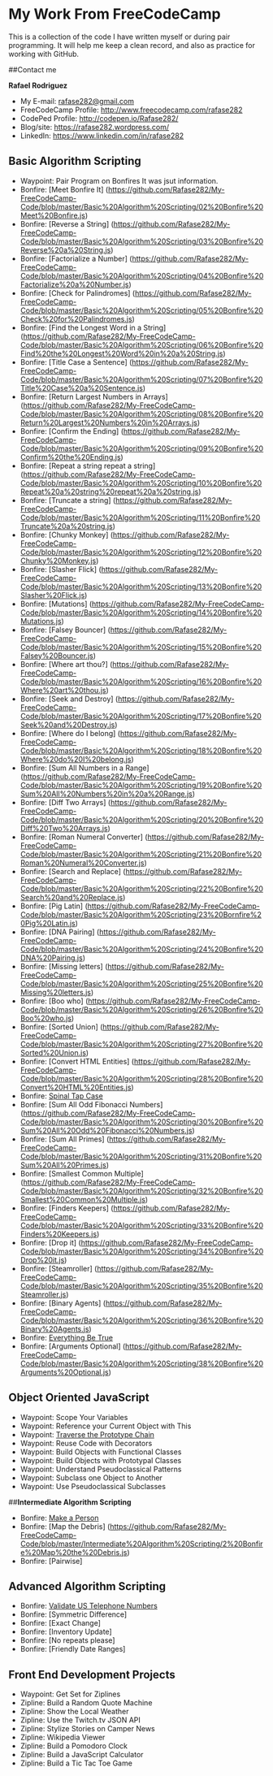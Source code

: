 # My Work From FreeCodeCamp

This is a collection of the code I have written myself or during pair programming. 
It will help me keep a clean record, and also as practice for working with GitHub.

##Contact me

**Rafael Rodriguez**

* My E-mail: rafase282@gmail.com
* FreeCodeCamp Profile: http://www.freecodecamp.com/rafase282
* CodePed Profile: http://codepen.io/Rafase282/
* Blog/site: https://rafase282.wordpress.com/
* LinkedIn: https://www.linkedin.com/in/rafase282

## <strong>Basic Algorithm Scripting </strong>

* Waypoint: Pair Program on Bonfires It was jsut information.
* Bonfire: [Meet Bonfire It] (https://github.com/Rafase282/My-FreeCodeCamp-Code/blob/master/Basic%20Algorithm%20Scripting/02%20Bonfire%20Meet%20Bonfire.js)
* Bonfire: [Reverse a String] (https://github.com/Rafase282/My-FreeCodeCamp-Code/blob/master/Basic%20Algorithm%20Scripting/03%20Bonfire%20Reverse%20a%20String.js)
* Bonfire: [Factorialize a Number] (https://github.com/Rafase282/My-FreeCodeCamp-Code/blob/master/Basic%20Algorithm%20Scripting/04%20Bonfire%20Factorialize%20a%20Number.js)
* Bonfire: [Check for Palindromes] (https://github.com/Rafase282/My-FreeCodeCamp-Code/blob/master/Basic%20Algorithm%20Scripting/05%20Bonfire%20Check%20for%20Palindromes.js)
* Bonfire: [Find the Longest Word in a String] (https://github.com/Rafase282/My-FreeCodeCamp-Code/blob/master/Basic%20Algorithm%20Scripting/06%20Bonfire%20Find%20the%20Longest%20Word%20in%20a%20String.js)
* Bonfire: [Title Case a Sentence] (https://github.com/Rafase282/My-FreeCodeCamp-Code/blob/master/Basic%20Algorithm%20Scripting/07%20Bonfire%20Title%20Case%20a%20Sentence.js)
* Bonfire: [Return Largest Numbers in Arrays] (https://github.com/Rafase282/My-FreeCodeCamp-Code/blob/master/Basic%20Algorithm%20Scripting/08%20Bonfire%20Return%20Largest%20Numbers%20in%20Arrays.js)
* Bonfire: [Confirm the Ending] (https://github.com/Rafase282/My-FreeCodeCamp-Code/blob/master/Basic%20Algorithm%20Scripting/09%20Bonfire%20Confirm%20the%20Ending.js)
* Bonfire: [Repeat a string repeat a string] (https://github.com/Rafase282/My-FreeCodeCamp-Code/blob/master/Basic%20Algorithm%20Scripting/10%20Bonfire%20Repeat%20a%20string%20repeat%20a%20string.js)
* Bonfire: [Truncate a string] (https://github.com/Rafase282/My-FreeCodeCamp-Code/blob/master/Basic%20Algorithm%20Scripting/11%20Bonfire%20Truncate%20a%20string.js)
* Bonfire: [Chunky Monkey] (https://github.com/Rafase282/My-FreeCodeCamp-Code/blob/master/Basic%20Algorithm%20Scripting/12%20Bonfire%20Chunky%20Monkey.js)
* Bonfire: [Slasher Flick] (https://github.com/Rafase282/My-FreeCodeCamp-Code/blob/master/Basic%20Algorithm%20Scripting/13%20Bonfire%20Slasher%20Flick.js)
* Bonfire: [Mutations] (https://github.com/Rafase282/My-FreeCodeCamp-Code/blob/master/Basic%20Algorithm%20Scripting/14%20Bonfire%20Mutations.js)
* Bonfire: [Falsey Bouncer] (https://github.com/Rafase282/My-FreeCodeCamp-Code/blob/master/Basic%20Algorithm%20Scripting/15%20Bonfire%20Falsey%20Bouncer.js)
* Bonfire: [Where art thou?] (https://github.com/Rafase282/My-FreeCodeCamp-Code/blob/master/Basic%20Algorithm%20Scripting/16%20Bonfire%20Where%20art%20thou.js)
* Bonfire: [Seek and Destroy] (https://github.com/Rafase282/My-FreeCodeCamp-Code/blob/master/Basic%20Algorithm%20Scripting/17%20Bonfire%20Seek%20and%20Destroy.js)
* Bonfire: [Where do I belong] (https://github.com/Rafase282/My-FreeCodeCamp-Code/blob/master/Basic%20Algorithm%20Scripting/18%20Bonfire%20Where%20do%20I%20belong.js)
* Bonfire: [Sum All Numbers in a Range] (https://github.com/Rafase282/My-FreeCodeCamp-Code/blob/master/Basic%20Algorithm%20Scripting/19%20Bonfire%20Sum%20All%20Numbers%20in%20a%20Range.js)
* Bonfire: [Diff Two Arrays] (https://github.com/Rafase282/My-FreeCodeCamp-Code/blob/master/Basic%20Algorithm%20Scripting/20%20Bonfire%20Diff%20Two%20Arrays.js)
* Bonfire: [Roman Numeral Converter] (https://github.com/Rafase282/My-FreeCodeCamp-Code/blob/master/Basic%20Algorithm%20Scripting/21%20Bonfire%20Roman%20Numeral%20Converter.js)
* Bonfire: [Search and Replace] (https://github.com/Rafase282/My-FreeCodeCamp-Code/blob/master/Basic%20Algorithm%20Scripting/22%20Bonfire%20Search%20and%20Replace.js)
* Bonfire: [Pig Latin] (https://github.com/Rafase282/My-FreeCodeCamp-Code/blob/master/Basic%20Algorithm%20Scripting/23%20Bornfire%20Pig%20Latin.js)
* Bonfire: [DNA Pairing] (https://github.com/Rafase282/My-FreeCodeCamp-Code/blob/master/Basic%20Algorithm%20Scripting/24%20Bonfire%20DNA%20Pairing.js)
* Bonfire: [Missing letters] (https://github.com/Rafase282/My-FreeCodeCamp-Code/blob/master/Basic%20Algorithm%20Scripting/25%20Bonfire%20Missing%20letters.js)
* Bonfire: [Boo who] (https://github.com/Rafase282/My-FreeCodeCamp-Code/blob/master/Basic%20Algorithm%20Scripting/26%20Bonfire%20Boo%20who.js)
* Bonfire: [Sorted Union] (https://github.com/Rafase282/My-FreeCodeCamp-Code/blob/master/Basic%20Algorithm%20Scripting/27%20Bonfire%20Sorted%20Union.js)
* Bonfire: [Convert HTML Entities] (https://github.com/Rafase282/My-FreeCodeCamp-Code/blob/master/Basic%20Algorithm%20Scripting/28%20Bonfire%20Convert%20HTML%20Entities.js)
* Bonfire: [Spinal Tap Case](https://github.com/Rafase282/My-FreeCodeCamp-Code/blob/master/Basic%20Algorithm%20Scripting/29%20Bonfire%20Spinal%20Tap%20Case.js)
* Bonfire: [Sum All Odd Fibonacci Numbers] (https://github.com/Rafase282/My-FreeCodeCamp-Code/blob/master/Basic%20Algorithm%20Scripting/30%20Bonfire%20Sum%20All%20Odd%20Fibonacci%20Numbers.js)
* Bonfire: [Sum All Primes] (https://github.com/Rafase282/My-FreeCodeCamp-Code/blob/master/Basic%20Algorithm%20Scripting/31%20Bonfire%20Sum%20All%20Primes.js)
* Bonfire: [Smallest Common Multiple] (https://github.com/Rafase282/My-FreeCodeCamp-Code/blob/master/Basic%20Algorithm%20Scripting/32%20Bonfire%20Smallest%20Common%20Multiple.js)
* Bonfire: [Finders Keepers] (https://github.com/Rafase282/My-FreeCodeCamp-Code/blob/master/Basic%20Algorithm%20Scripting/33%20Bonfire%20Finders%20Keepers.js)
* Bonfire: [Drop it] (https://github.com/Rafase282/My-FreeCodeCamp-Code/blob/master/Basic%20Algorithm%20Scripting/34%20Bonfire%20Drop%20it.js)
* Bonfire: [Steamroller] (https://github.com/Rafase282/My-FreeCodeCamp-Code/blob/master/Basic%20Algorithm%20Scripting/35%20Bonfire%20Steamroller.js)
* Bonfire: [Binary Agents] (https://github.com/Rafase282/My-FreeCodeCamp-Code/blob/master/Basic%20Algorithm%20Scripting/36%20Bonfire%20Binary%20Agents.js)
* Bonfire: [Everything Be True](https://github.com/Rafase282/My-FreeCodeCamp-Code/blob/master/Basic%20Algorithm%20Scripting/37%20Bonfire%20Everything%20Be%20True.js)
* Bonfire: [Arguments Optional] (https://github.com/Rafase282/My-FreeCodeCamp-Code/blob/master/Basic%20Algorithm%20Scripting/38%20Bonfire%20Arguments%20Optional.js)

## <strong>Object Oriented JavaScript</strong>

* Waypoint: Scope Your Variables
* Waypoint: Reference your Current Object with This
* Waypoint: [Traverse the Prototype Chain](https://github.com/Rafase282/My-FreeCodeCamp-Code/wiki/Waypoint:-Traverse-the-Prototype-Chain)
* Waypoint: Reuse Code with Decorators
* Waypoint: Build Objects with Functional Classes
* Waypoint: Build Objects with Prototypal Classes
* Waypoint: Understand Pseudoclassical Patterns
* Waypoint: Subclass one Object to Another
* Waypoint: Use Pseudoclassical Subclasses

##<strong>Intermediate Algorithm Scripting</strong>

* Bonfire: [Make a Person](https://github.com/Rafase282/My-FreeCodeCamp-Code/blob/master/Intermediate%20Algorithm%20Scripting/1%20Bonfire%20Make%20a%20Person.js)
* Bonfire: [Map the Debris] (https://github.com/Rafase282/My-FreeCodeCamp-Code/blob/master/Intermediate%20Algorithm%20Scripting/2%20Bonfire%20Map%20the%20Debris.js)
* Bonfire: [Pairwise]

## <strong>Advanced Algorithm Scripting</strong>

* Bonfire: [Validate US Telephone Numbers](https://github.com/Rafase282/My-FreeCodeCamp-Code/blob/master/Advanced%20Algorithm%20Scripting/1%20Bonfire%20Validate%20US%20Telephone%20Numbers.js)
* Bonfire: [Symmetric Difference]
* Bonfire: [Exact Change]
* Bonfire: [Inventory Update]
* Bonfire: [No repeats please]
* Bonfire: [Friendly Date Ranges]

## Front End Development Projects

* Waypoint: Get Set for Ziplines
* Zipline: Build a Random Quote Machine
* Zipline: Show the Local Weather
* Zipline: Use the Twitch.tv JSON API
* Zipline: Stylize Stories on Camper News
* Zipline: Wikipedia Viewer
* Zipline: Build a Pomodoro Clock
* Zipline: Build a JavaScript Calculator
* Zipline: Build a Tic Tac Toe Game
